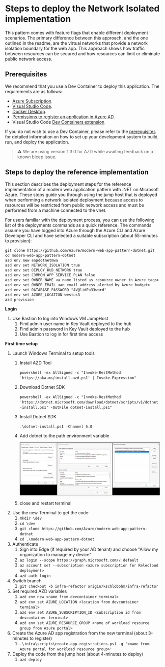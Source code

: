 # Steps to deploy the Network Isolated implementation
This pattern comes with feature flags that enable different deployment scenarios. The primary difference between this approach, and the one outlined in the readme, are the virtual networks that provide a network isolation boundary for the web app. This approach shows how traffic between resources can be secured and how resources can limit or eliminate public network access.

## Prerequisites

We recommend that you use a Dev Container to deploy this application.  The requirements are as follows:

- [Azure Subscription](https://azure.microsoft.com/pricing/member-offers/msdn-benefits-details/).
- [Visual Studio Code](https://code.visualstudio.com/).
- [Docker Desktop](https://www.docker.com/get-started/).
- [Permissions to register an application in Azure AD](https://learn.microsoft.com/azure/active-directory/develop/quickstart-register-app).
- Visual Studio Code [Dev Containers extension](https://marketplace.visualstudio.com/items?itemName=ms-vscode-remote.remote-containers).

If you do not wish to use a Dev Container, please refer to the [prerequisites](prerequisites.md) for detailed information on how to set up your development system to build, run, and deploy the application.

> ⚠️ We are using version 1.3.0 for AZD while awaiting feedback on a known bicep issue.

## Steps to deploy the reference implementation

This section describes the deployment steps for the reference implementation of a modern web application pattern with .NET on Microsoft Azure. These steps guide you through using the jump host that is deployed when performing a network isolated deployment because access to resources will be restricted from public network access and must be performed from a machine connected to the vnet.

For users familiar with the deployment process, you can use the following list of the deployments commands as a quick reference. The commands assume you have logged into Azure through the Azure CLI and Azure Developer CLI and have selected a suitable subscription (about 55-minutes to provision):

```shell
git clone https://github.com/Azure/modern-web-app-pattern-dotnet.git
cd modern-web-app-pattern-dotnet
azd env new eapdotnetmwa
azd env set NETWORK_ISOLATION true
azd env set DEPLOY_HUB_NETWORK true
azd env set COMMON_APP_SERVICE_PLAN false
azd env set OWNER_NAME <a name listed as resource owner in Azure tags>
azd env set OWNER_EMAIL <an email address alerted by Azure budget>
azd env set DATABASE_PASSWORD "AV@lidPa33word"
azd env set AZURE_LOCATION westus3
azd provision
```

**Login**
1. Use Bastion to log into Windows VM JumpHost
   1. Find admin user name in Key Vault deployed to the hub
   1. Find admin password in Key Vault deployed to the hub
   1. Use Bastion to log in for first time access

**First time setup**
1. Launch Windows Terminal to setup tools
    1. Install AZD Tool
        
        `powershell -ex AllSigned -c "Invoke-RestMethod 'https://aka.ms/install-azd.ps1' | Invoke-Expression"`

    1. Download Dotnet SDK
        
        `powershell -ex AllSigned -c "Invoke-RestMethod 'https://dotnet.microsoft.com/download/dotnet/scripts/v1/dotnet-install.ps1' -OutFile dotnet-install.ps1"`

    1. Install Dotnet SDK

        `.\dotnet-install.ps1 -Channel 6.0`

    1. Add dotnet to the path environment variable

        ![#Add dotnet to the path variable](./docs/images/jumphost-path-setup.png)

    1. close and restart terminal
1. Use the new Terminal to get the code
    1. `mkdir \dev`
    1. `cd \dev`
    1. `git clone https://github.com/Azure/modern-web-app-pattern-dotnet`
    1. `cd .\modern-web-app-pattern-dotnet`
1. Authenticate
    1. Sign into Edge (if required by your AD tenant) and choose "Allow my organization to manage my device"
    1. `az login --scope https://graph.microsoft.com//.default`
    1. `az account set --subscription <azure subscription for Relecloud deployment>`
    1. `azd auth login`
1. Switch branch <!-- todo remove this -->
    1. `git checkout -b infra-refactor origin/kschlobohm/infra-refactor`
1. Set required AZD variables
    1. `azd env new <name from devcontainer terminal>`
    1. `azd env set AZURE_LOCATION <location from devcontainer terminal>`
    1. `azd env set AZURE_SUBSCRIPTION_ID <subscription id from devcontainer terminal>`
    1. `azd env set AZURE_RESOURCE_GROUP <name of workload resource group from Azure portal>`
1. Create the Azure AD app registration from the new terminal (about 3-minutes to register)
    1. `.\infra\scripts\create-app-registrations.ps1 -g '<name from Azure portal for workload resource group>'`
1. Deploy the code from the jump host (about 4-minutes to deploy)
    1. `azd deploy`
